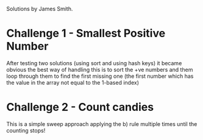 Solutions by James Smith.

# Challenge 1 - Smallest Positive Number

After testing two solutions (using sort and using hash keys) it became obvious the best way of handling this is to sort the +ve numbers and them loop through them to find the first missing one (the first number which has the value in the array not equal to the 1-based index)

# Challenge 2 - Count candies

This is a simple sweep approach applying the b) rule multiple times until the counting stops!

